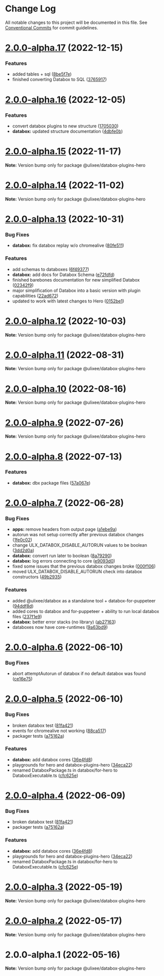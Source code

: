 # Change Log

All notable changes to this project will be documented in this file.
See [Conventional Commits](https://conventionalcommits.org) for commit guidelines.

# [2.0.0-alpha.17](https://github.com/ulixee/platform/compare/v2.0.0-alpha.16...v2.0.0-alpha.17) (2022-12-15)


### Features

* added tables + sql ([8be5f7e](https://github.com/ulixee/platform/commit/8be5f7e31ca4c63cbb02f81eb7ca29dbb8e5b2aa))
* finished converting Databox to SQL ([3765917](https://github.com/ulixee/platform/commit/37659171fe2c5c1488c4ab0209939421894c4e1b))





# [2.0.0-alpha.16](https://github.com/ulixee/platform/compare/v2.0.0-alpha.15...v2.0.0-alpha.16) (2022-12-05)


### Features

* convert databox plugins to new structure ([1705030](https://github.com/ulixee/platform/commit/1705030ec91461b166c9bfafbcc9b1e3c12f0854))
* **databox:** updated structure documentation ([4dbfe0b](https://github.com/ulixee/platform/commit/4dbfe0b5379417fc86de3c5b5885a1592d2c81fe))





# [2.0.0-alpha.15](https://github.com/ulixee/platform/compare/v2.0.0-alpha.14...v2.0.0-alpha.15) (2022-11-17)

**Note:** Version bump only for package @ulixee/databox-plugins-hero





# [2.0.0-alpha.14](https://github.com/ulixee/ulixee/compare/v2.0.0-alpha.13...v2.0.0-alpha.14) (2022-11-02)

**Note:** Version bump only for package @ulixee/databox-plugins-hero





# [2.0.0-alpha.13](https://github.com/ulixee/platform/compare/v2.0.0-alpha.12...v2.0.0-alpha.13) (2022-10-31)


### Bug Fixes

* **databox:** fix databox replay w/o chromealive ([80fe511](https://github.com/ulixee/platform/commit/80fe511b00be92d074f872904fc72108267139be))


### Features

* add schemas to databoxes ([6f49377](https://github.com/ulixee/platform/commit/6f493774ebd760e52c7986b2ad3e0b45abab90e8))
* **databox:** add docs for Databox Schema ([e72fdfd](https://github.com/ulixee/platform/commit/e72fdfd0740905dd06084fee66ad318acde9aad3))
* finished barebones documentation for new simplified Databox ([02342f9](https://github.com/ulixee/platform/commit/02342f93557624ffab5f13c0f114853a0d20e86e))
* major simplification of Databox into a basic version with plugin capabilities ([22ad672](https://github.com/ulixee/platform/commit/22ad672e06135049ab82fc8b3af274d9e72c278a))
* updated to work with latest changes to Hero ([0152be1](https://github.com/ulixee/platform/commit/0152be1267af472767b7c31d98739f950ffc99e9))





# [2.0.0-alpha.12](https://github.com/ulixee/platform/compare/v2.0.0-alpha.11...v2.0.0-alpha.12) (2022-10-03)

**Note:** Version bump only for package @ulixee/databox-plugins-hero





# [2.0.0-alpha.11](https://github.com/ulixee/platform/compare/v2.0.0-alpha.10...v2.0.0-alpha.11) (2022-08-31)

**Note:** Version bump only for package @ulixee/databox-plugins-hero





# [2.0.0-alpha.10](https://github.com/ulixee/platform/compare/v2.0.0-alpha.9...v2.0.0-alpha.10) (2022-08-16)

**Note:** Version bump only for package @ulixee/databox-plugins-hero





# [2.0.0-alpha.9](https://github.com/ulixee/platform/compare/v2.0.0-alpha.8...v2.0.0-alpha.9) (2022-07-26)

**Note:** Version bump only for package @ulixee/databox-plugins-hero





# [2.0.0-alpha.8](https://github.com/ulixee/platform/compare/v2.0.0-alpha.7...v2.0.0-alpha.8) (2022-07-13)


### Features

* **databox:** dbx package files ([57a067e](https://github.com/ulixee/platform/commit/57a067ea3be57516ea58c278dff07e1158c97848))





# [2.0.0-alpha.7](https://github.com/ulixee/platform/compare/v2.0.0-alpha.6...v2.0.0-alpha.7) (2022-06-28)


### Bug Fixes

* **apps:** remove headers from output page ([a1ebe9a](https://github.com/ulixee/platform/commit/a1ebe9ae20df4032e341b49fc85dd258112c6389))
* autorun was not setup correctly after previous databox changes ([1fe0c02](https://github.com/ulixee/platform/commit/1fe0c027c5ef6f1cbd8f8a11f48d23e0edc97182))
* change ULX_DATABOX_DISABLE_AUTORUN values to be boolean ([3dd2d0a](https://github.com/ulixee/platform/commit/3dd2d0adc8ade84c80193ebdadbe8e850f13c712))
* **databox:** convert run later to boolean ([8a79290](https://github.com/ulixee/platform/commit/8a79290e2b67fde0e10e80be44e8745755f2344b))
* **databox:** log errors connecting to core ([e9093d0](https://github.com/ulixee/platform/commit/e9093d07b7f888c591ff3d9a9e4af66650548d93))
* fixed some issues that the previous databox changes broke ([000f106](https://github.com/ulixee/platform/commit/000f106a2052c53a963c6cd706195a9508dc6f63))
* moved ULX_DATABOX_DISABLE_AUTORUN check into databox constructors ([49b2935](https://github.com/ulixee/platform/commit/49b29359767bf40ab7d83f1547fd03f0e603f706))


### Features

* added @ulixee/databox as a standalone tool + databox-for-puppeteer ([94ddf8d](https://github.com/ulixee/platform/commit/94ddf8d24c93b12a5b81596a6db12e60016a110e))
* added cores to databox and for-puppeteer + ability to run local databox files ([237f1e9](https://github.com/ulixee/platform/commit/237f1e941843d8ca71bfc6c74d3bbc7b048f5d6b))
* **databox:** better error stacks (no library) ([ab27163](https://github.com/ulixee/platform/commit/ab2716373d0d9379d8d9a6fcd0f307c7647346eb))
* databoxes now have core-runtimes ([9a63bd9](https://github.com/ulixee/platform/commit/9a63bd9cae3427c71c47cc46d7009b07ae3fed9f))





# [2.0.0-alpha.6](https://github.com/ulixee/platform/compare/v2.0.0-alpha.5...v2.0.0-alpha.6) (2022-06-10)


### Bug Fixes

* abort attemptAutorun of databox if no default databox was found ([ce16e75](https://github.com/ulixee/platform/commit/ce16e753b98251e3e47b4d05d6651130c61d7de4))





# [2.0.0-alpha.5](https://github.com/ulixee/platform/compare/v2.0.0-alpha.3...v2.0.0-alpha.5) (2022-06-10)


### Bug Fixes

* broken databox test ([81fa421](https://github.com/ulixee/platform/commit/81fa42177e335c61c1f35fe645eb4f3bd15701fd))
* events for chromealive not working ([88ca517](https://github.com/ulixee/platform/commit/88ca517875062ef2975eb441e5f3aa9e6bf6b2e6))
* packager tests ([a75162a](https://github.com/ulixee/platform/commit/a75162ac5cae234487e96bea1ff5b52f27a931f7))


### Features

* **databox:** add databox cores ([36e4fd8](https://github.com/ulixee/platform/commit/36e4fd802175985755394751dd09a8ceabc5bfa4))
* playgrounds for hero and databox-plugins-hero ([34eca22](https://github.com/ulixee/platform/commit/34eca2237aa92e73794a3b5ea6bcc6eef41a1572))
* renamed DataboxPackage.ts in databox/for-hero to DataboxExecutable.ts ([cfc625e](https://github.com/ulixee/platform/commit/cfc625ef8adffc9967429a24cabe8d0872d29263))





# [2.0.0-alpha.4](https://github.com/ulixee/platform/compare/v2.0.0-alpha.3...v2.0.0-alpha.4) (2022-06-09)


### Bug Fixes

* broken databox test ([81fa421](https://github.com/ulixee/platform/commit/81fa42177e335c61c1f35fe645eb4f3bd15701fd))
* packager tests ([a75162a](https://github.com/ulixee/platform/commit/a75162ac5cae234487e96bea1ff5b52f27a931f7))


### Features

* **databox:** add databox cores ([36e4fd8](https://github.com/ulixee/platform/commit/36e4fd802175985755394751dd09a8ceabc5bfa4))
* playgrounds for hero and databox-plugins-hero ([34eca22](https://github.com/ulixee/platform/commit/34eca2237aa92e73794a3b5ea6bcc6eef41a1572))
* renamed DataboxPackage.ts in databox/for-hero to DataboxExecutable.ts ([cfc625e](https://github.com/ulixee/platform/commit/cfc625ef8adffc9967429a24cabe8d0872d29263))





# [2.0.0-alpha.3](https://github.com/ulixee/platform/compare/v2.0.0-alpha.2...v2.0.0-alpha.3) (2022-05-19)

**Note:** Version bump only for package @ulixee/databox-plugins-hero





# [2.0.0-alpha.2](https://github.com/ulixee/platform/compare/v2.0.0-alpha.1...v2.0.0-alpha.2) (2022-05-17)

**Note:** Version bump only for package @ulixee/databox-plugins-hero





# 2.0.0-alpha.1 (2022-05-16)

**Note:** Version bump only for package @ulixee/databox-plugins-hero
